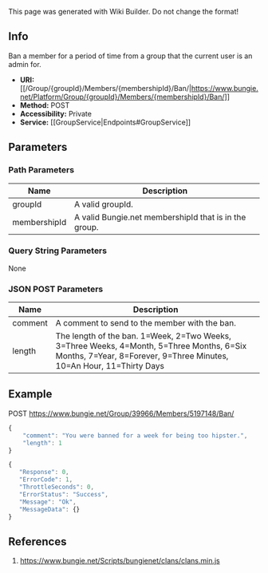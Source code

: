 <span class="wiki-builder">This page was generated with Wiki Builder. Do not change the format!</span>

## Info
Ban a member for a period of time from a group that the current user is an admin for. 
* **URI:** [[/Group/{groupId}/Members/{membershipId}/Ban/|https://www.bungie.net/Platform/Group/{groupId}/Members/{membershipId}/Ban/]]
* **Method:** POST
* **Accessibility:** Private
* **Service:** [[GroupService|Endpoints#GroupService]]

## Parameters
### Path Parameters
Name | Description
---- | -----------
groupId | A valid groupId.
membershipId | A valid Bungie.net membershipId that is in the group.

### Query String Parameters
None

### JSON POST Parameters
Name | Description
---- | -----------
comment | A comment to send to the member with the ban.
length | The length of the ban. 1=Week, 2=Two Weeks, 3=Three Weeks, 4=Month, 5=Three Months, 6=Six Months, 7=Year, 8=Forever, 9=Three Minutes, 10=An Hour, 11=Thirty Days

## Example
POST https://www.bungie.net/Group/39966/Members/5197148/Ban/
```javascript
{
    "comment": "You were banned for a week for being too hipster.",
    "length": 1
}
```
 ```javascript
{
    "Response": 0,
    "ErrorCode": 1,
    "ThrottleSeconds": 0,
    "ErrorStatus": "Success",
    "Message": "Ok",
    "MessageData": {}
}
```

## References
1. https://www.bungie.net/Scripts/bungienet/clans/clans.min.js
